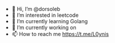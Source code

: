 - 👋 Hi, I’m @dorsoleb
- 👀 I’m interested in leetcode
- 🌱 I’m currently learning Golang
- 💞️ I’m currently working on
- 📫 How to reach me https://t.me/L0ynis

<!---
dorsoleb/dorsoleb is a ✨ special ✨ repository because its `README.md` (this file) appears on your GitHub profile.
You can click the Preview link to take a look at your changes.
--->
